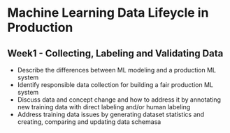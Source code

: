 # Machine Learning Data Lifeycle in Production


## Week1 - Collecting, Labeling and Validating Data
* Describe the differences between ML modeling and a production ML system
* Identify responsible data collection for building a fair production ML system
* Discuss data and concept change and how to address it by annotating new training data with direct labeling and/or human labeling
* Address training data issues by generating dataset statistics and creating, comparing and updating data schemasa


